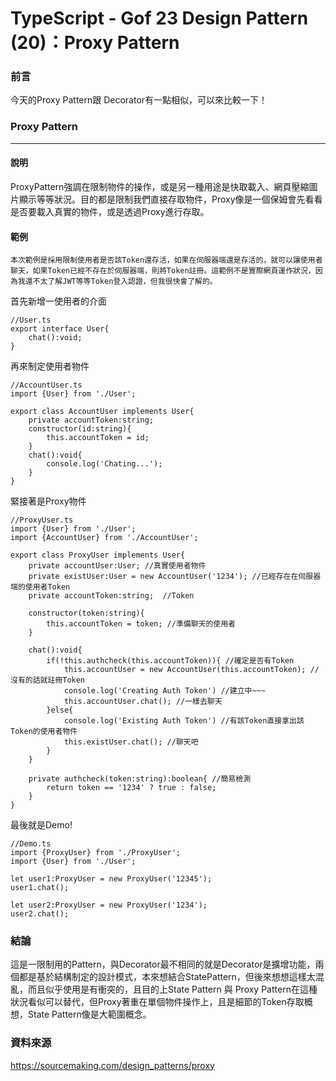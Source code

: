 # TypeScript - Gof 23 Design Pattern (20)：Proxy Pattern
### 前言
今天的Proxy Pattern跟 Decorator有一點相似，可以來比較一下！

### Proxy Pattern
---
#### 說明
ProxyPattern強調在限制物件的操作，或是另一種用途是快取載入、網頁壓縮圖片顯示等等狀況。目的都是限制我們直接存取物件，Proxy像是一個保姆會先看看是否要載入真實的物件，或是透過Proxy進行存取。

#### 範例
    本次範例是採用限制使用者是否該Token還存活，如果在伺服器端還是存活的，就可以讓使用者聊天，如果Token已經不存在於伺服器端，則將Token註冊。這範例不是實際網頁運作狀況，因為我還不太了解JWT等等Token登入認證，但我很快會了解的。
    
首先新增一使用者的介面
```
//User.ts 
export interface User{
    chat():void;
}
```

再來制定使用者物件
```
//AccountUser.ts
import {User} from './User';

export class AccountUser implements User{
    private accountToken:string;
    constructor(id:string){
        this.accountToken = id;
    }
    chat():void{
        console.log('Chating...');
    }
}
```

緊接著是Proxy物件
```
//ProxyUser.ts
import {User} from './User';
import {AccountUser} from './AccountUser';

export class ProxyUser implements User{
    private accountUser:User; //真實使用者物件
    private existUser:User = new AccountUser('1234'); //已經存在在伺服器端的使用者Token
    private accountToken:string;  //Token

    constructor(token:string){ 
        this.accountToken = token; //準備聊天的使用者
    }

    chat():void{ 
        if(!this.authcheck(this.accountToken)){ //確定是否有Token
            this.accountUser = new AccountUser(this.accountToken); //沒有的話就註冊Token
            console.log('Creating Auth Token') //建立中~~~
            this.accountUser.chat(); //一樣去聊天
        }else{
            console.log('Existing Auth Token') //有該Token直接拿出該Token的使用者物件
            this.existUser.chat(); //聊天吧
        }
    }

    private authcheck(token:string):boolean{ //簡易檢測
        return token == '1234' ? true : false;
    }
}
```

最後就是Demo!
```
//Demo.ts
import {ProxyUser} from './ProxyUser';
import {User} from './User';

let user1:ProxyUser = new ProxyUser('12345');
user1.chat();

let user2:ProxyUser = new ProxyUser('1234');
user2.chat();
```

### 結論
這是一限制用的Pattern，與Decorator最不相同的就是Decorator是擴增功能，兩個都是基於結構制定的設計模式，本來想結合StatePattern，但後來想想這樣太混亂，而且似乎使用是有衝突的，且目的上State Pattern 與 Proxy Pattern在這種狀況看似可以替代，但Proxy著重在單個物件操作上，且是細節的Token存取概想，State Pattern像是大範圍概念。

### 資料來源
https://sourcemaking.com/design_patterns/proxy
